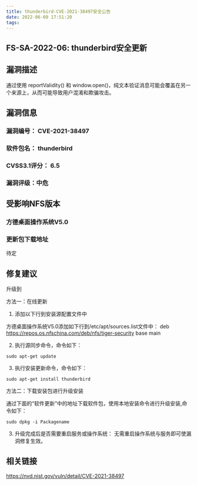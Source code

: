```yaml
---
title: thunderbird-CVE-2021-38497安全公告
date: 2022-06-09 17:51:20
tags:
---
```

## FS-SA-2022-06: thunderbird安全更新

## 漏洞描述

通过使用 reportValidity() 和 window.open()，纯文本验证消息可能会覆盖在另一个来源上，从而可能导致用户混淆和欺骗攻击。

## 漏洞信息

###    漏洞编号： CVE-2021-38497

###    软件包名： thunderbird

###    CVSS3.1评分： 6.5

###    漏洞评级：中危

## 受影响NFS版本

###    方德桌面操作系统V5.0

### 更新包下载地址

待定

## 修复建议

升级到 

方法一：在线更新

1. 添加以下行到安装源配置文件中

方德桌面操作系统V5.0添加如下行到/etc/apt/sources.list文件中：
deb https://repos.os.nfschina.com/deb/nfs/tiger-security base main

2. 执行源同步命令，命令如下：

```
sudo apt-get update
```

3. 执行安装更新命令，命令如下：

```
sudo apt-get install thunderbird
```

方法二：下载安装包进行升级安装

通过下面的“软件更新”中的地址下载软件包，使用本地安装命令进行升级安装,命令如下：

```
sudo dpkg -i Packagename
```

3. 升级完成后是否需要重启服务或操作系统：
   无需重启操作系统与服务即可使漏洞修复生效。

## 相关链接

https://nvd.nist.gov/vuln/detail/CVE-2021-38497
